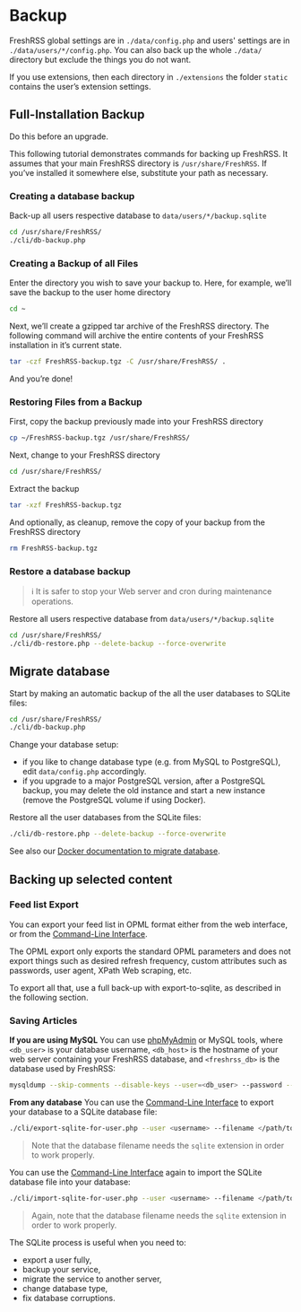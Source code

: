 # Backup

FreshRSS global settings are in `./data/config.php` and users' settings are in `./data/users/*/config.php`. You can also back up the whole `./data/` directory but exclude the things you do not want.

If you use extensions, then each directory in `./extensions` the folder `static` contains the user’s extension settings.

## Full-Installation Backup

Do this before an upgrade.

This following tutorial demonstrates commands for backing up FreshRSS. It assumes that your main FreshRSS directory is `/usr/share/FreshRSS`. If you’ve installed it somewhere else, substitute your path as necessary.

### Creating a database backup

Back-up all users respective database to `data/users/*/backup.sqlite`

```sh
cd /usr/share/FreshRSS/
./cli/db-backup.php
```

### Creating a Backup of all Files

Enter the directory you wish to save your backup to.
Here, for example, we’ll save the backup to the user home directory

```sh
cd ~
```

Next, we’ll create a gzipped tar archive of the FreshRSS directory. The following command will archive the entire contents of your FreshRSS installation in it’s current state.

```sh
tar -czf FreshRSS-backup.tgz -C /usr/share/FreshRSS/ .
```

And you’re done!

### Restoring Files from a Backup

First, copy the backup previously made into your FreshRSS directory

```sh
cp ~/FreshRSS-backup.tgz /usr/share/FreshRSS/
```

Next, change to your FreshRSS directory

```sh
cd /usr/share/FreshRSS/
```

Extract the backup

```sh
tar -xzf FreshRSS-backup.tgz
```

And optionally, as cleanup, remove the copy of your backup from the FreshRSS directory

```sh
rm FreshRSS-backup.tgz
```

### Restore a database backup

> ℹ️ It is safer to stop your Web server and cron during maintenance operations.

Restore all users respective database from `data/users/*/backup.sqlite`

```sh
cd /usr/share/FreshRSS/
./cli/db-restore.php --delete-backup --force-overwrite
```

## Migrate database

Start by making an automatic backup of the all the user databases to SQLite files:

```sh
cd /usr/share/FreshRSS/
./cli/db-backup.php
```

Change your database setup:
- if you like to change database type (e.g. from MySQL to PostgreSQL), edit `data/config.php` accordingly.
- if you upgrade to a major PostgreSQL version, after a PostgreSQL backup, you may delete the old instance and start a new instance (remove the PostgreSQL volume if using Docker).

Restore all the user databases from the SQLite files:

```sh
./cli/db-restore.php --delete-backup --force-overwrite
```

See also our [Docker documentation to migrate database](https://github.com/FreshRSS/FreshRSS/blob/edge/Docker/README.md#migrate-database).

## Backing up selected content

### Feed list Export

You can export your feed list in OPML format either from the web interface, or from the [Command-Line Interface](https://github.com/FreshRSS/FreshRSS/blob/edge/cli/README.md).

The OPML export only exports the standard OPML parameters and does not export things such as desired refresh frequency, custom attributes such as passwords, user agent, XPath Web scraping, etc.

To export all that, use a full back-up with export-to-sqlite, as described in the following section.

### Saving Articles

**If you are using MySQL**
You can use [phpMyAdmin](https://www.phpmyadmin.net/) or MySQL tools, where `<db_user>` is your database username, `<db_host>` is the hostname of your web server containing your FreshRSS database, and `<freshrss_db>` is the database used by FreshRSS:

```sh
mysqldump --skip-comments --disable-keys --user=<db_user> --password --host <db_host> --result-file=freshrss.dump.sql --databases <freshrss_db>
```

**From any database**
You can use the [Command-Line Interface](https://github.com/FreshRSS/FreshRSS/blob/edge/cli/README.md) to export your database to a SQLite database file:

```sh
./cli/export-sqlite-for-user.php --user <username> --filename </path/to/db.sqlite>
```

> Note that the database filename needs the `sqlite` extension in order to work properly.

You can use the [Command-Line Interface](https://github.com/FreshRSS/FreshRSS/blob/edge/cli/README.md) again to import the SQLite database file into your database:

```sh
./cli/import-sqlite-for-user.php --user <username> --filename </path/to/db.sqlite>
```

> Again, note that the database filename needs the `sqlite` extension in order to work properly.

The SQLite process is useful when you need to:

- export a user fully,
- backup your service,
- migrate the service to another server,
- change database type,
- fix database corruptions.
